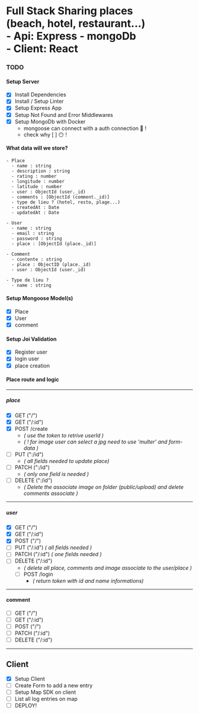 <h1>Full Stack Sharing places</br>
(beach, hotel, restaurant...)</br>
- Api: Express - mongoDb</br>
- Client: React</br>
</h1>

### TODO

#### Setup Server

- [x] Install Dependencies
- [x] Install / Setup Linter
- [x] Setup Express App
- [x] Setup Not Found and Error Middlewares
- [x] Setup MongoDb with Docker
  - mongoose can connect with a auth connection :shit: !
  - check why [ ] :no_mouth: !

#### What data will we store?

    - Place
      - name : string
      - description : string
      - rating : number
      - longitude : number
      - latitude : number
      - user : ObjectId (user._id)
      - comments : [ObjectId (comment._id)]
      - type de lieu ? (hotel, resto, plage...)
      - createdAt : Date
      - updatedAt : Date

    - User
      - name : string
      - email : string
      - password : string
      - place : [ObjectId (place._id)]

    - Comment
      - contente : string
      - place : ObjectID (place._id)
      - user : ObjectId (user._id)

    - Type de lieu ?
      - name : string

#### Setup Mongoose Model(s)

- [x] Place
- [x] User
- [x] comment

#### Setup Joi Validation

- [x] Register user
- [x] login user
- [x] place creation

#### Place route and logic

---

##### place

- [x] GET ("/")
- [x] GET ("/:id")
- [x] POST /create
  - _( use the token to retrive userId )_
  - _( ! for image user can select a jpg need to use 'multer' and form-data )_
- [ ] PUT (":/id")
  - _( all fields needed to update place)_
- [ ] PATCH (":/id")
  - _( only one field is needed )_
- [ ] DELETE (":/id")
  - _( Delete the associate image on folder (public/upload) and delete comments associate )_

---

##### user

- [x] GET ("/")
- [x] GET ("/:id")
- [x] POST ("/")
- [ ] PUT ("/:id") _( all fields needed )_
- [ ] PATCH ("/:id") _( one fields needed )_
- [ ] DELETE ("/:id")
  - _( delete all place, comments and image associate to the user/place )_
  - [ ] POST /login
    - _( return token with id and name informations)_

---

#### comment

- [ ] GET ("/")
- [ ] GET ("/:id")
- [ ] POST ("/")
- [ ] PATCH ("/:id")
- [ ] DELETE ("/:id")

---

## Client

- [x] Setup Client
- [ ] Create Form to add a new entry
- [ ] Setup Map SDK on client
- [ ] List all log entries on map
- [ ] DEPLOY!
